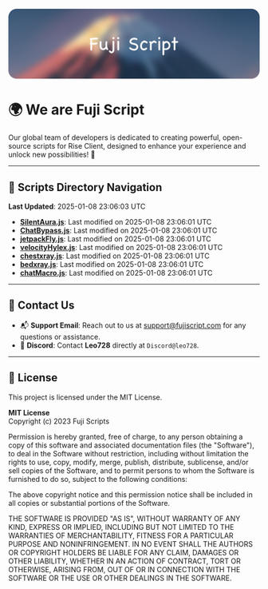![Banner](.github/b.webp)

# 🌍 **We are Fuji Script**

Our global team of developers is dedicated to creating powerful, open-source scripts for Rise Client, designed to enhance your experience and unlock new possibilities! 🌟

---
<!-- SCRIPTS_NAVIGATION_START -->
## 📂 **Scripts Directory Navigation**

**Last Updated**: 2025-01-08 23:06:03 UTC

- **[SilentAura.js](scripts/SilentAura.js)**: Last modified on 2025-01-08 23:06:01 UTC
- **[ChatBypass.js](scripts/ChatBypass.js)**: Last modified on 2025-01-08 23:06:01 UTC
- **[jetpackFly.js](scripts/jetpackFly.js)**: Last modified on 2025-01-08 23:06:01 UTC
- **[velocityHylex.js](scripts/velocityHylex.js)**: Last modified on 2025-01-08 23:06:01 UTC
- **[chestxray.js](scripts/chestxray.js)**: Last modified on 2025-01-08 23:06:01 UTC
- **[bedxray.js](scripts/bedxray.js)**: Last modified on 2025-01-08 23:06:01 UTC
- **[chatMacro.js](scripts/chatMacro.js)**: Last modified on 2025-01-08 23:06:01 UTC

<!-- SCRIPTS_NAVIGATION_END -->

---

## 💬 **Contact Us**  
- 📬 **Support Email**: Reach out to us at [support@fujiscript.com](mailto:support@fujiscript.com) for any questions or assistance.  
- 💬 **Discord**: Contact **Leo728** directly at `Discord@leo728`.

---

## 📜 **License**

This project is licensed under the MIT License.  

**MIT License**  
Copyright (c) 2023 Fuji Scripts  

Permission is hereby granted, free of charge, to any person obtaining a copy of this software and associated documentation files (the "Software"), to deal in the Software without restriction, including without limitation the rights to use, copy, modify, merge, publish, distribute, sublicense, and/or sell copies of the Software, and to permit persons to whom the Software is furnished to do so, subject to the following conditions:  

The above copyright notice and this permission notice shall be included in all copies or substantial portions of the Software.  

THE SOFTWARE IS PROVIDED "AS IS", WITHOUT WARRANTY OF ANY KIND, EXPRESS OR IMPLIED, INCLUDING BUT NOT LIMITED TO THE WARRANTIES OF MERCHANTABILITY, FITNESS FOR A PARTICULAR PURPOSE AND NONINFRINGEMENT. IN NO EVENT SHALL THE AUTHORS OR COPYRIGHT HOLDERS BE LIABLE FOR ANY CLAIM, DAMAGES OR OTHER LIABILITY, WHETHER IN AN ACTION OF CONTRACT, TORT OR OTHERWISE, ARISING FROM, OUT OF OR IN CONNECTION WITH THE SOFTWARE OR THE USE OR OTHER DEALINGS IN THE SOFTWARE.  
